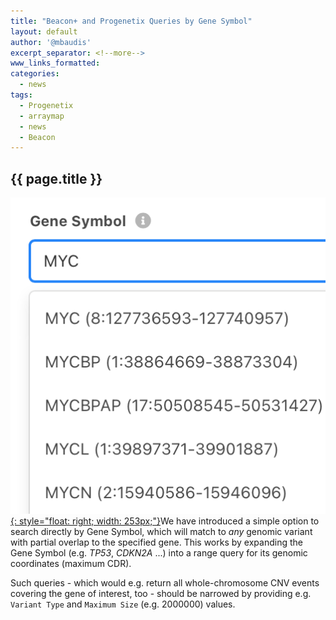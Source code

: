 ```yaml
---
title: "Beacon+ and Progenetix Queries by Gene Symbol"
layout: default
author: '@mbaudis'
excerpt_separator: <!--more-->
www_links_formatted:
categories:
  - news
tags:
  - Progenetix
  - arraymap
  - news
  - Beacon
---
```


## {{ page.title }}

[![Gene Symbol Selector Example](/assets/img/gene-symbol-selector-example.png){: style="float: right; width: 253px;"}](http://progenetix.org/biosamples/search/)We have introduced a simple option to search directly by Gene Symbol, which will match to _any_ genomic variant with partial overlap to the specified gene. This works by expanding the Gene Symbol (e.g. _TP53_, _CDKN2A_ ...) into a range query for its genomic coordinates (maximum CDR).

Such queries - which would e.g. return all whole-chromosome CNV events covering the gene of interest, too - should be narrowed by providing e.g. `Variant Type` and `Maximum Size` (e.g. 2000000) values.

<!--more-->
